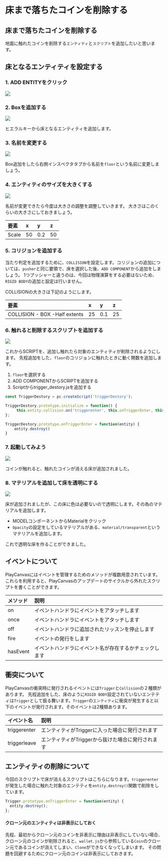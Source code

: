 # 床まで落ちたコインを削除する

## 床まで落ちたコインを削除する

地面に触れたコインを削除する`エンティティ`と`スクリプト`を追加したいと思います。

## 床となるエンティティを設定する

### 1. ADD ENTITYをクリック

![](../.gitbook/assets/floor1.png)

### 2. Boxを追加する

![](../.gitbook/assets/floor2.png)

ヒエラルキーから床となるエンティティを追加します。

### 3. 名前を変更する

![](../.gitbook/assets/floor3.png)

Box追加をしたら右側インスペクタタブから名前を`floor`という名前に変更しましょう。

### 4. エンティティのサイズを大きくする

![](../.gitbook/assets/froo.png)

名前が変更できたら今度は大きさの調整を調整していきます。 大きさはこのくらいの大きさにしておきましょう。

| 要素 | x | y | z |
| :--- | :--- | :--- | :--- |
| Scale | 50 | 0.2 | 50 |

### 5. コリジョンを追加する

当たり判定を追加するために、`COLLISION`を設定します。コリジョンの追加については、`pusher`と同じ要領で、床を選択した後、`ADD COMPONENT`から追加をしましょう。 1つプッシャーと違うのは、今回は物理演算をする必要はないため、`RIGID BODY`の追加と設定は行いません。

COLLISIONの大きさは下記のようにします。

| 要素 | x | y | z |
| :--- | :--- | :--- | :--- |
| COLLISION - BOX -Half extents | 25 | 0.1 | 25 |

### 6. 触れると削除するスクリプトを追加する

![](../.gitbook/assets/scriptsadd.png)

これからSCRIPTを、追加し触れたら対象のエンティティが削除されるようにします。 先程追加をした、`floor`のコリジョンに触れたときに動く関数を追加します。

1. `floor`を選択する
2. ADD COMPONENTからSCRIPTを追加する
3. Scriptからtrigger\_destory.jsを追加する

```javascript
const TriggerDestory = pc.createScript('triggerDestory');

TriggerDestory.prototype.initialize = function() {
     this.entity.collision.on('triggerenter', this.onTriggerEnter, this);
};

TriggerDestory.prototype.onTriggerEnter = function(entity) {
    entity.destroy()
}
```

### 7. 起動してみよう

![](../.gitbook/assets/yjk.png)

コインが触れると、触れたコインが消える床が追加されました。

### 8. マテリアルを追加して床を透明にする

![](../.gitbook/assets/bb.png)

床が追加されましたが、この床に色は必要ないので透明にします。その為のマテリアルを追加します。

* MODELコンポーネントからMaterialをクリック
* `Opacity`の設定をしているマテリアルがある、`material/transparent`というマテリアルを追加します。

これで透明な床を作ることができました。

## イベントについて

PlayCanvasにはイベントを管理するためのメソッドが複数用意されています。これらを利用すると、PlayCanvasのアップデートのサイクルから外れたスクリプトを書くことができます。

| メソッド | 説明 |
| :--- | :--- |
| on | イベントハンドラにイベントをアタッチします |
| once | イベントハンドラにイベントをアタッチします |
| off | イベントハンドラに追加されたリッスンを停止します |
| fire | イベントの発行をします |
| hasEvent | イベントハンドラにイベント名が存在するかチェックします |

## 衝突について

PlayCanvasの衝突時に発行されるイベントには`Trigger`と`Collision`の２種類があります。 先程追加をした、床のように`RIGID BODY`設定されていないエンテティは`Trigger`として振る舞います。`Trigger`の`エンティティ`に衝突が発生すると以下のイベントが発行されます。そのイベントは2種類あります。

| イベント名 | 説明 |
| :--- | :--- |
| triggerenter | エンティティがTriggerに入った場合に発行されます |
| triggerleave | エンティティがTriggerから抜けた場合に発行されます |

## エンティティの削除について

今回のスクリプトで床が消えるスクリプトはこちらになります。`triggerenter`が発生した場合に触れた対象のエンテティを`entity.destroy()`関数で削除をしています。

```javascript
Trigger.prototype.onTriggerEnter = function(entity) {
  entity.destroy();
};
```

#### クローン元のエンティティは非表示にしておく

先程、最初からクローン元のコインを非表示に理由は非表示にしていない場合、クローン元のコインが削除されると、`wallet.js`から参照している`Coin`のクローン元であるコインが消えてしまい、`Clone`ができなくなってしまいます。 その問題を回避するためにクローン元のコインは非表示にしておきます。

